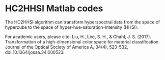 # HC2HHSI Matlab codes
The HC2HHSI algorithm can transform hyperspectral data from the space of hypercube to the space of hyper-hue-saturation-intensity (HHSI).

For academic users, please cite: Liu, H., Lee, S. H., & Chahl, J. S. (2017). Transformation of a high-dimensional color space for material classification. Journal of the Optical Society of America A, 34(4), 523-532, doi:10.1364/josaa.34.000523.
